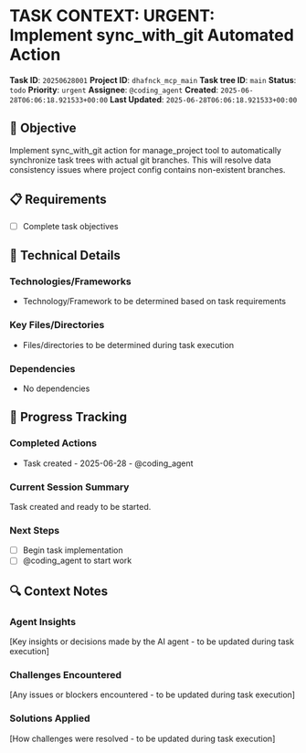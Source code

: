 # TASK CONTEXT: URGENT: Implement sync_with_git Automated Action

**Task ID**: `20250628001`
**Project ID**: `dhafnck_mcp_main`
**Task tree ID**: `main`
**Status**: `todo`
**Priority**: `urgent`
**Assignee**: `@coding_agent`
**Created**: `2025-06-28T06:06:18.921533+00:00`
**Last Updated**: `2025-06-28T06:06:18.921533+00:00`

## 🎯 Objective
Implement sync_with_git action for manage_project tool to automatically synchronize task trees with actual git branches. This will resolve data consistency issues where project config contains non-existent branches.

## 📋 Requirements
- [ ] Complete task objectives

## 🔧 Technical Details
### Technologies/Frameworks
- Technology/Framework to be determined based on task requirements

### Key Files/Directories
- Files/directories to be determined during task execution

### Dependencies
- No dependencies

## 🚀 Progress Tracking
### Completed Actions
- Task created - 2025-06-28 - @coding_agent

### Current Session Summary
Task created and ready to be started.

### Next Steps
- [ ] Begin task implementation
- [ ] @coding_agent to start work

## 🔍 Context Notes
### Agent Insights
[Key insights or decisions made by the AI agent - to be updated during task execution]

### Challenges Encountered
[Any issues or blockers encountered - to be updated during task execution]

### Solutions Applied
[How challenges were resolved - to be updated during task execution]
